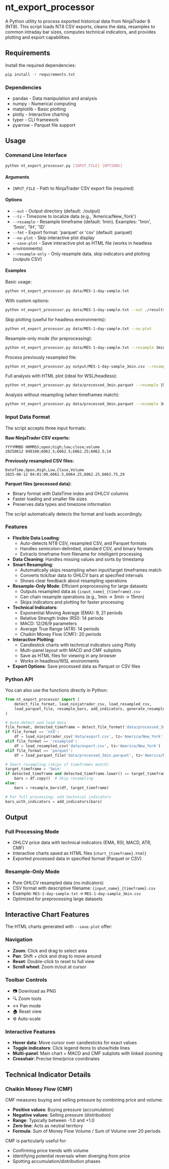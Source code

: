 # nt_export_processor

A Python utility to process exported historical data from NinjaTrader 8 (NT8). This script loads NT8 CSV exports, cleans the data, resamples to common intraday bar sizes, computes technical indicators, and provides plotting and export capabilities.

## Requirements

Install the required dependencies:

```bash
pip install -r requirements.txt
```

### Dependencies
- pandas - Data manipulation and analysis
- numpy - Numerical computing
- matplotlib - Basic plotting
- plotly - Interactive charting
- typer - CLI framework
- pyarrow - Parquet file support

## Usage

### Command Line Interface

```bash
python nt_export_processor.py [INPUT_FILE] [OPTIONS]
```

#### Arguments
- `INPUT_FILE` - Path to NinjaTrader CSV export file (required)

#### Options
- `--out` - Output directory (default: ./output)
- `--tz` - Timezone to localize data (e.g., 'America/New_York')
- `--resample` - Resample timeframe (default: 1min). Examples: '1min', '5min', '1H', '1D'
- `--fmt` - Export format: 'parquet' or 'csv' (default: parquet)
- `--no-plot` - Skip interactive plot display
- `--save-plot` - Save interactive plot as HTML file (works in headless environments)
- `--resample-only` - Only resample data, skip indicators and plotting (outputs CSV)

#### Examples

Basic usage:
```bash
python nt_export_processor.py data/MES-1-day-sample.txt
```

With custom options:
```bash
python nt_export_processor.py data/MES-1-day-sample.txt --out ./results --resample 5min --tz America/New_York --fmt csv
```

Skip plotting (useful for headless environments):
```bash
python nt_export_processor.py data/MES-1-day-sample.txt --no-plot
```

Resample-only mode (for preprocessing):
```bash
python nt_export_processor.py data/MES-1-day-sample.txt --resample 3min --resample-only
```

Process previously resampled file:
```bash
python nt_export_processor.py output/MES-1-day-sample_3min.csv --resample 15min --resample-only
```

Full analysis with HTML plot (ideal for WSL/headless):
```bash
python nt_export_processor.py data/processed_3min.parquet --resample 15min --save-plot
```

Analysis without resampling (when timeframes match):
```bash
python nt_export_processor.py data/processed_3min.parquet --resample 3min --save-plot
```

### Input Data Format

The script accepts three input formats:

**Raw NinjaTrader CSV exports:**
```
YYYYMMDD HHMMSS;open;high;low;close;volume
20250612 040100;6062.5;6062.5;6062.25;6062.5;14
```

**Previously resampled CSV files:**
```
DateTime,Open,High,Low,Close,Volume
2025-06-12 04:01:00,6062.5,6064.25,6062.25,6063.75,29
```

**Parquet files (processed data):**
- Binary format with DateTime index and OHLCV columns
- Faster loading and smaller file sizes
- Preserves data types and timezone information

The script automatically detects the format and loads accordingly.

### Features

- **Flexible Data Loading**: 
  - Auto-detects NT8 CSV, resampled CSV, and Parquet formats
  - Handles semicolon-delimited, standard CSV, and binary formats
  - Extracts timeframe from filename for intelligent processing
- **Data Cleaning**: Handles missing values and sorts by timestamp
- **Smart Resampling**: 
  - Automatically skips resampling when input/target timeframes match
  - Converts tick/bar data to OHLCV bars at specified intervals
  - Shows clear feedback about resampling operations
- **Resample-Only Mode**: Efficient preprocessing for large datasets
  - Outputs resampled data as `{input_name}_{timeframe}.csv`
  - Can chain resample operations (e.g., 1min → 3min → 15min)
  - Skips indicators and plotting for faster processing
- **Technical Indicators**:
  - Exponential Moving Average (EMA): 9, 21 periods
  - Relative Strength Index (RSI): 14 periods
  - MACD: 12/26/9 parameters
  - Average True Range (ATR): 14 periods
  - Chaikin Money Flow (CMF): 20 periods
- **Interactive Plotting**: 
  - Candlestick charts with technical indicators using Plotly
  - Multi-panel layout with MACD and CMF subplots
  - Save as HTML files for viewing in any browser
  - Works in headless/WSL environments
- **Export Options**: Save processed data as Parquet or CSV files

### Python API

You can also use the functions directly in Python:

```python
from nt_export_processor import (
    detect_file_format, load_ninjatrader_csv, load_resampled_csv, 
    load_parquet_file, resample_bars, add_indicators, generate_resampled_filename
)

# Auto-detect and load data
file_format, detected_timeframe = detect_file_format('data/processed_3min.parquet')
if file_format == 'nt8':
    df = load_ninjatrader_csv('data/export.csv', tz='America/New_York')
elif file_format == 'resampled':
    df = load_resampled_csv('data/export.csv', tz='America/New_York')
elif file_format == 'parquet':
    df = load_parquet_file('data/processed_3min.parquet', tz='America/New_York')

# Smart resampling (skips if timeframes match)
target_timeframe = '5min'
if detected_timeframe and detected_timeframe.lower() == target_timeframe.lower():
    bars = df.copy()  # Skip resampling
else:
    bars = resample_bars(df, target_timeframe)

# For full processing: add technical indicators
bars_with_indicators = add_indicators(bars)
```

## Output

### Full Processing Mode
- OHLCV price data with technical indicators (EMA, RSI, MACD, ATR, CMF)
- Interactive charts saved as HTML files (`chart_{timeframe}.html`)
- Exported processed data in specified format (Parquet or CSV)

### Resample-Only Mode
- Pure OHLCV resampled data (no indicators)
- CSV format with descriptive filename: `{input_name}_{timeframe}.csv`
- Example: `MES-1-day-sample.txt` → `MES-1-day-sample_3min.csv`
- Optimized for preprocessing large datasets

## Interactive Chart Features

The HTML charts generated with `--save-plot` offer:

### Navigation
- **Zoom**: Click and drag to select area
- **Pan**: Shift + click and drag to move around
- **Reset**: Double-click to reset to full view
- **Scroll wheel**: Zoom in/out at cursor

### Toolbar Controls
- 📷 Download as PNG
- 🔍 Zoom tools
- ↔️ Pan mode
- 🏠 Reset view
- ⚙️ Auto-scale

### Interactive Features
- **Hover data**: Move cursor over candlesticks for exact values
- **Toggle indicators**: Click legend items to show/hide lines
- **Multi-panel**: Main chart + MACD and CMF subplots with linked zooming
- **Crosshair**: Precise time/price coordinates

## Technical Indicator Details

### Chaikin Money Flow (CMF)
CMF measures buying and selling pressure by combining price and volume:
- **Positive values**: Buying pressure (accumulation)
- **Negative values**: Selling pressure (distribution)
- **Range**: Typically between -1.0 and +1.0
- **Zero line**: Acts as neutral territory
- **Formula**: Sum of Money Flow Volume / Sum of Volume over 20 periods

CMF is particularly useful for:
- Confirming price trends with volume
- Identifying potential reversals when diverging from price
- Spotting accumulation/distribution phases